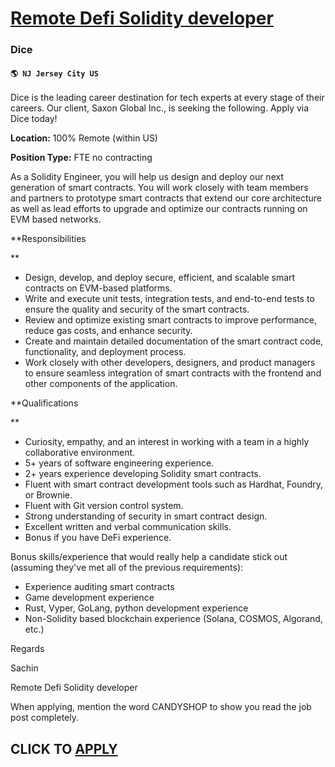 # [Remote Defi Solidity developer](https://www.remotewlb.com/apply/remote-defi-solidity-developer)  
### Dice  
#### `🌎 NJ Jersey City US`  

Dice is the leading career destination for tech experts at every stage of their careers. Our client, Saxon Global Inc., is seeking the following. Apply via Dice today!  
  
 **Location:** 100% Remote (within US)  
  
 **Position Type:** FTE no contracting  
  
As a Solidity Engineer, you will help us design and deploy our next generation of smart contracts. You will work closely with team members and partners to prototype smart contracts that extend our core architecture as well as lead efforts to upgrade and optimize our contracts running on EVM based networks.  
  
 **Responsibilities  
  
**

  * Design, develop, and deploy secure, efficient, and scalable smart contracts on EVM-based platforms.
  * Write and execute unit tests, integration tests, and end-to-end tests to ensure the quality and security of the smart contracts.
  * Review and optimize existing smart contracts to improve performance, reduce gas costs, and enhance security.
  * Create and maintain detailed documentation of the smart contract code, functionality, and deployment process.
  * Work closely with other developers, designers, and product managers to ensure seamless integration of smart contracts with the frontend and other components of the application.  
  

**Qualifications  
  
**

  * Curiosity, empathy, and an interest in working with a team in a highly collaborative environment.
  * 5+ years of software engineering experience.
  * 2+ years experience developing Solidity smart contracts.
  * Fluent with smart contract development tools such as Hardhat, Foundry, or Brownie.
  * Fluent with Git version control system.
  * Strong understanding of security in smart contract design.
  * Excellent written and verbal communication skills.
  * Bonus if you have DeFi experience.  
  

Bonus skills/experience that would really help a candidate stick out (assuming they've met all of the previous requirements):  
  

  * Experience auditing smart contracts
  * Game development experience
  * Rust, Vyper, GoLang, python development experience
  * Non-Solidity based blockchain experience (Solana, COSMOS, Algorand, etc.)  
  

Regards  
  
Sachin  
  
Remote Defi Solidity developer  
  
When applying, mention the word CANDYSHOP to show you read the job post completely.  
## CLICK TO [APPLY](https://www.remotewlb.com/apply/remote-defi-solidity-developer)

